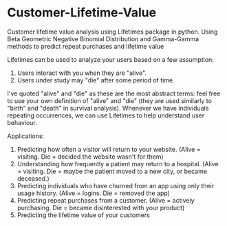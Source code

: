 # Customer-Lifetime-Value
Customer lifetime value analysis using Lifetimes package in python. 
Using Beta Geometric Negative Binomial Distribution and Gamma-Gamma methods to predict repeat purchases and lifetime value

Lifetimes can be used to analyze your users based on a few assumption:

1. Users interact with you when they are "alive".
2. Users under study may "die" after some period of time.

I've quoted "alive" and "die" as these are the most abstract terms: feel free to use your own definition of "alive" and "die" (they are used similarly to "birth" and "death" in survival analysis). Whenever we have individuals repeating occurrences, we can use Lifetimes to help understand user behaviour.

Applications:
1. Predicting how often a visitor will return to your website. (Alive = visiting. Die = decided the website wasn't for them)
2. Understanding how frequently a patient may return to a hospital. (Alive = visiting. Die = maybe the patient moved to a new city, or became deceased.)
3. Predicting individuals who have churned from an app using only their usage history. (Alive = logins. Die = removed the app)
4. Predicting repeat purchases from a customer. (Alive = actively purchasing. Die = became disinterested with your product)
5. Predicting the lifetime value of your customers
